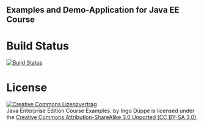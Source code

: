 ## Examples and Demo-Application for Java EE Course

# Build Status

[![Build Status](https://travis-ci.org/idueppe/jee-course.svg?branch=master)](https://travis-ci.org/idueppe/jee-course)
    
# License

<a rel="license" href="http://creativecommons.org/licenses/by-sa/3.0/">
	<img alt="Creative Commons Lizenzvertrag" style="border-width:0" src="http://i.creativecommons.org/l/by-sa/3.0/88x31.png" />
</a>
<br />
<span xmlns:dct="http://purl.org/dc/terms/" href="http://purl.org/dc/dcmitype/Text" property="dct:title" rel="dct:type">
	Java Enterprise Edition Course Examples.
</span> 
by 
<span xmlns:cc="http://creativecommons.org/ns#" property="cc:attributionName">Ingo Düppe</span> 
is licensed under the 
<a rel="license" href="http://creativecommons.org/licenses/by-sa/3.0/">Creative Commons Attribution-ShareAlike 3.0 Unported (CC BY-SA 3.0)</a>.
